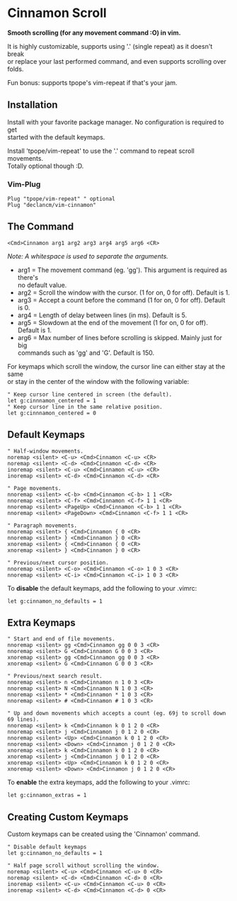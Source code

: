 # Cinnamon Scroll

__Smooth scrolling (for any movement command :O) in vim.__

It is highly customizable, supports using '.' (single repeat) as it doesn't break\
or replace your last performed command, and even supports scrolling over folds.

Fun bonus: supports tpope's vim-repeat if that's your jam.

## Installation

Install with your favorite package manager. No configuration is required to get\
started with the default keymaps.

Install 'tpope/vim-repeat' to use the '.' command to repeat scroll movements.\
Totally optional though :D.

### Vim-Plug

```vim
Plug "tpope/vim-repeat" " optional
Plug "declancm/vim-cinnamon"
```

## The Command

```vim
<Cmd>Cinnamon arg1 arg2 arg3 arg4 arg5 arg6 <CR>
```

_Note: A whitespace is used to separate the arguments._

* arg1 = The movement command (eg. 'gg'). This argument is required as there's\
  no default value.
* arg2 = Scroll the window with the cursor. (1 for on, 0 for off). Default is 1.
* arg3 = Accept a count before the command (1 for on, 0 for off). Default is 0.
* arg4 = Length of delay between lines (in ms). Default is 5.
* arg5 = Slowdown at the end of the movement (1 for on, 0 for off). Default is 1.
* arg6 = Max number of lines before scrolling is skipped. Mainly just for big\
  commands such as 'gg' and 'G'. Default is 150.

For keymaps which scroll the window, the cursor line can either stay at the same\
or stay in the center of the window with the following variable:

```vim
" Keep cursor line centered in screen (the default).
let g:cinnnamon_centered = 1
" Keep cursor line in the same relative position.
let g:cinnnamon_centered = 0
```

## Default Keymaps

```vim
" Half-window movements.
noremap <silent> <C-u> <Cmd>Cinnamon <C-u> <CR>
noremap <silent> <C-d> <Cmd>Cinnamon <C-d> <CR>
inoremap <silent> <C-u> <Cmd>Cinnamon <C-u> <CR>
inoremap <silent> <C-d> <Cmd>Cinnamon <C-d> <CR>

" Page movements.
nnoremap <silent> <C-b> <Cmd>Cinnamon <C-b> 1 1 <CR>
nnoremap <silent> <C-f> <Cmd>Cinnamon <C-f> 1 1 <CR>
nnoremap <silent> <PageUp> <Cmd>Cinnamon <C-b> 1 1 <CR>
nnoremap <silent> <PageDown> <Cmd>Cinnamon <C-f> 1 1 <CR>

" Paragraph movements.
nnoremap <silent> { <Cmd>Cinnamon { 0 <CR>
nnoremap <silent> } <Cmd>Cinnamon } 0 <CR>
xnoremap <silent> { <Cmd>Cinnamon { 0 <CR>
xnoremap <silent> } <Cmd>Cinnamon } 0 <CR>

" Previous/next cursor position.
nnoremap <silent> <C-o> <Cmd>Cinnamon <C-o> 1 0 3 <CR>
nnoremap <silent> <C-i> <Cmd>Cinnamon <C-i> 1 0 3 <CR>
```

To **disable** the default keymaps, add the following to your .vimrc:

```vim
let g:cinnamon_no_defaults = 1
```

## Extra Keymaps

```vim
" Start and end of file movements.
nnoremap <silent> gg <Cmd>Cinnamon gg 0 0 3 <CR>
nnoremap <silent> G <Cmd>Cinnamon G 0 0 3 <CR>
xnoremap <silent> gg <Cmd>Cinnamon gg 0 0 3 <CR>
xnoremap <silent> G <Cmd>Cinnamon G 0 0 3 <CR>

" Previous/next search result.
nnoremap <silent> n <Cmd>Cinnamon n 1 0 3 <CR>
nnoremap <silent> N <Cmd>Cinnamon N 1 0 3 <CR>
nnoremap <silent> * <Cmd>Cinnamon * 1 0 3 <CR>
nnoremap <silent> # <Cmd>Cinnamon # 1 0 3 <CR>

" Up and down movements which accepts a count (eg. 69j to scroll down 69 lines).
nnoremap <silent> k <Cmd>Cinnamon k 0 1 2 0 <CR>
nnoremap <silent> j <Cmd>Cinnamon j 0 1 2 0 <CR>
nnoremap <silent> <Up> <Cmd>Cinnamon k 0 1 2 0 <CR>
nnoremap <silent> <Down> <Cmd>Cinnamon j 0 1 2 0 <CR>
xnoremap <silent> k <Cmd>Cinnamon k 0 1 2 0 <CR>
xnoremap <silent> j <Cmd>Cinnamon j 0 1 2 0 <CR>
xnoremap <silent> <Up> <Cmd>Cinnamon k 0 1 2 0 <CR>
xnoremap <silent> <Down> <Cmd>Cinnamon j 0 1 2 0 <CR>
```

To **enable** the extra keymaps, add the following to your .vimrc:

```vim
let g:cinnamon_extras = 1
```

## Creating Custom Keymaps

Custom keymaps can be created using the 'Cinnamon' command.

```vim
" Disable default keymaps
let g:cinnamon_no_defaults = 1

" Half page scroll without scrolling the window.
noremap <silent> <C-u> <Cmd>Cinnamon <C-u> 0 <CR>
noremap <silent> <C-d> <Cmd>Cinnamon <C-d> 0 <CR>
inoremap <silent> <C-u> <Cmd>Cinnamon <C-u> 0 <CR>
inoremap <silent> <C-d> <Cmd>Cinnamon <C-d> 0 <CR>
```
